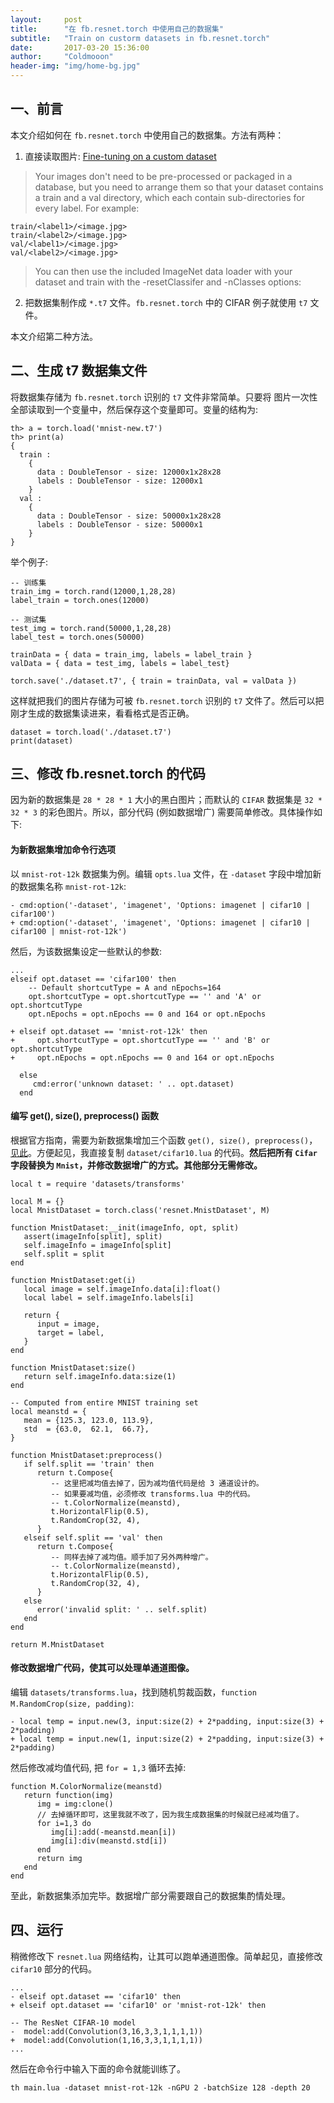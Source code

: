 ```yaml
---
layout:     post
title:      "在 fb.resnet.torch 中使用自己的数据集"
subtitle:   "Train on custorm datasets in fb.resnet.torch"
date:       2017-03-20 15:36:00
author:     "Coldmooon"
header-img: "img/home-bg.jpg"
---
```


## 一、前言
本文介绍如何在 `fb.resnet.torch` 中使用自己的数据集。方法有两种：

1) 直接读取图片: [Fine-tuning on a custom dataset](https://github.com/facebook/fb.resnet.torch/blob/master/pretrained/README.md#fine-tuning-on-a-custom-dataset)

> Your images don't need to be pre-processed or packaged in a database, but you need to arrange them so that your dataset contains a train and a val directory, which each contain sub-directories for every label. For example:
>
```
train/<label1>/<image.jpg>
train/<label2>/<image.jpg>
val/<label1>/<image.jpg>
val/<label2>/<image.jpg>
```
> You can then use the included ImageNet data loader with your dataset and train with the -resetClassifer and -nClasses options:

2) 把数据集制作成 `*.t7` 文件。`fb.resnet.torch` 中的 CIFAR 例子就使用 `t7` 文件。

本文介绍第二种方法。

## 二、生成 t7 数据集文件
将数据集存储为 `fb.resnet.torch` 识别的 `t7` 文件非常简单。只要将 图片一次性全部读取到一个变量中，然后保存这个变量即可。变量的结构为:

```
th> a = torch.load('mnist-new.t7')
th> print(a)
{
  train : 
    {
      data : DoubleTensor - size: 12000x1x28x28
      labels : DoubleTensor - size: 12000x1
    }
  val : 
    {
      data : DoubleTensor - size: 50000x1x28x28
      labels : DoubleTensor - size: 50000x1
    }
}
```

举个例子: 

```
-- 训练集
train_img = torch.rand(12000,1,28,28)
label_train = torch.ones(12000)

-- 测试集
test_img = torch.rand(50000,1,28,28)
label_test = torch.ones(50000)

trainData = { data = train_img, labels = label_train }
valData = { data = test_img, labels = label_test}

torch.save('./dataset.t7', { train = trainData, val = valData })
```
这样就把我们的图片存储为可被 `fb.resnet.torch` 识别的 `t7` 文件了。然后可以把刚才生成的数据集读进来，看看格式是否正确。

```
dataset = torch.load('./dataset.t7')
print(dataset)
```

## 三、修改 fb.resnet.torch 的代码

因为新的数据集是 `28 * 28 * 1` 大小的黑白图片；而默认的 `CIFAR` 数据集是 `32 * 32 * 3` 的彩色图片。所以，部分代码 (例如数据增广) 需要简单修改。具体操作如下:

#### 为新数据集增加命令行选项

以 `mnist-rot-12k` 数据集为例。编辑 `opts.lua` 文件，在 `-dataset` 字段中增加新的数据集名称 `mnist-rot-12k`: 

```
- cmd:option('-dataset', 'imagenet', 'Options: imagenet | cifar10 | cifar100')
+ cmd:option('-dataset', 'imagenet', 'Options: imagenet | cifar10 | cifar100 | mnist-rot-12k')
```
然后，为该数据集设定一些默认的参数: 

```
...
elseif opt.dataset == 'cifar100' then
    -- Default shortcutType = A and nEpochs=164
    opt.shortcutType = opt.shortcutType == '' and 'A' or opt.shortcutType
    opt.nEpochs = opt.nEpochs == 0 and 164 or opt.nEpochs
    
+ elseif opt.dataset == 'mnist-rot-12k' then
+     opt.shortcutType = opt.shortcutType == '' and 'B' or opt.shortcutType
+     opt.nEpochs = opt.nEpochs == 0 and 164 or opt.nEpochs

  else
     cmd:error('unknown dataset: ' .. opt.dataset)
  end
``` 

#### 编写 get(), size(), preprocess() 函数

根据官方指南，需要为新数据集增加三个函数 `get(), size(), preprocess()`，[见此](https://github.com/facebook/fb.resnet.torch/tree/master/datasets#datasetlua)。方便起见，我直接复制 `dataset/cifar10.lua` 的代码。**然后把所有 `Cifar` 字段替换为 `Mnist`，并修改数据增广的方式。其他部分无需修改。**

```
local t = require 'datasets/transforms'

local M = {}
local MnistDataset = torch.class('resnet.MnistDataset', M)

function MnistDataset:__init(imageInfo, opt, split)
   assert(imageInfo[split], split)
   self.imageInfo = imageInfo[split]
   self.split = split
end

function MnistDataset:get(i)
   local image = self.imageInfo.data[i]:float()
   local label = self.imageInfo.labels[i]

   return {
      input = image,
      target = label,
   }
end

function MnistDataset:size()
   return self.imageInfo.data:size(1)
end

-- Computed from entire MNIST training set
local meanstd = {
   mean = {125.3, 123.0, 113.9},
   std  = {63.0,  62.1,  66.7},
}

function MnistDataset:preprocess()
   if self.split == 'train' then
      return t.Compose{
         -- 这里把减均值去掉了，因为减均值代码是给 3 通道设计的。
         -- 如果要减均值，必须修改 transforms.lua 中的代码。
         -- t.ColorNormalize(meanstd),
         t.HorizontalFlip(0.5),
         t.RandomCrop(32, 4),
      }
   elseif self.split == 'val' then
      return t.Compose{
         -- 同样去掉了减均值。顺手加了另外两种增广。
         -- t.ColorNormalize(meanstd),
         t.HorizontalFlip(0.5),
         t.RandomCrop(32, 4),
      }
   else
      error('invalid split: ' .. self.split)
   end
end

return M.MnistDataset
```

#### 修改数据增广代码，使其可以处理单通道图像。

编辑 `datasets/transforms.lua`，找到随机剪裁函数，`function M.RandomCrop(size, padding)`: 

```
- local temp = input.new(3, input:size(2) + 2*padding, input:size(3) + 2*padding)
+ local temp = input.new(1, input:size(2) + 2*padding, input:size(3) + 2*padding)
```

然后修改减均值代码, 把 `for = 1,3` 循环去掉:

```
function M.ColorNormalize(meanstd)
   return function(img)
      img = img:clone()
      // 去掉循环即可，这里我就不改了，因为我生成数据集的时候就已经减均值了。
      for i=1,3 do
         img[i]:add(-meanstd.mean[i])
         img[i]:div(meanstd.std[i])
      end
      return img
   end
end
```

至此，新数据集添加完毕。数据增广部分需要跟自己的数据集酌情处理。

## 四、运行

稍微修改下 `resnet.lua` 网络结构，让其可以跑单通道图像。简单起见，直接修改 `cifar10` 部分的代码。

```
...
- elseif opt.dataset == 'cifar10' then
+ elseif opt.dataset == 'cifar10' or 'mnist-rot-12k' then

-- The ResNet CIFAR-10 model
-  model:add(Convolution(3,16,3,3,1,1,1,1))
+  model:add(Convolution(1,16,3,3,1,1,1,1))
...
```

然后在命令行中输入下面的命令就能训练了。

```
th main.lua -dataset mnist-rot-12k -nGPU 2 -batchSize 128 -depth 20
```